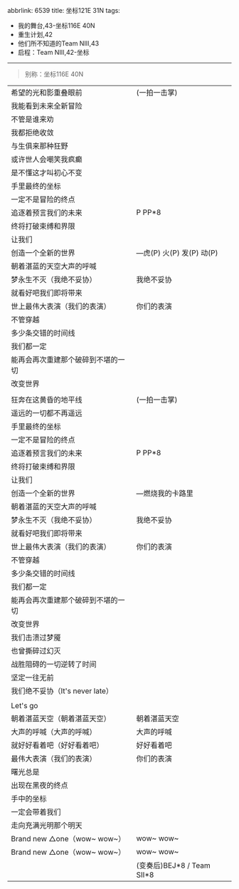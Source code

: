 abbrlink: 6539
title: 坐标121E 31N
tags:
  - 我的舞台,43-坐标116E 40N
  - 重生计划,42
  - 他们所不知道的Team NIII,43
  - 启程：Team NIII,42-坐标
---
> 别称：坐标116E 40N

|      |      |
|--|--|
|希望的光和影重叠眼前|(一拍一击掌)|
|我能看到未来全新冒险|      |
|不管是谁来劝|      |
|我都拒绝收敛|      |
|与生俱来那种狂野|      |
|或许世人会嘲笑我疯癫|      |
|是不懂这才叫初心不变|      |
|手里最终的坐标|      |
|一定不是冒险的终点|      |
|追逐着预言我们的未来|P PP*8|
|终将打破束缚和界限|      |
|让我们|      |
|创造一个全新的世界|—虎(P) 火(P) 发(P) 动(P)|
|朝着湛蓝的天空大声的呼喊|      |
|梦永生不灭（我绝不妥协）|我绝不妥协|
|就看好吧我们即将带来|      |
|世上最伟大表演（我们的表演）|你们的表演|
|不管穿越|      |
|多少条交错的时间线|      |
|我们都一定|      |
|能再会再次重建那个破碎到不堪的一切|      |
|改变世界|      |
|      |      |
|狂奔在这黄昏的地平线|(一拍一击掌)|
|遥远的一切都不再遥远|      |
|手里最终的坐标|      |
|一定不是冒险的终点|      |
|追逐着预言我们的未来|P PP*8|
|终将打破束缚和界限|      |
|让我们|      |
|创造一个全新的世界|—燃烧我的卡路里|
|朝着湛蓝的天空大声的呼喊|      |
|梦永生不灭（我绝不妥协）|我绝不妥协|
|就看好吧我们即将带来|      |
|世上最伟大表演（我们的表演）|你们的表演|
|不管穿越|      |
|多少条交错的时间线|      |
|我们都一定|      |
|能再会再次重建那个破碎到不堪的一切|      |
|改变世界|      |
|我们击溃过梦魇|      |
|也曾撕碎过幻灭|      |
|战胜阻碍的一切逆转了时间|      |
|坚定一往无前|      |
|我们绝不妥协（It's never late）|      |
|      |      |
|Let's go|      |
|朝着湛蓝天空（朝着湛蓝天空）|朝着湛蓝天空|
|大声的呼喊（大声的呼喊）|大声的呼喊|
|就好好看着吧（好好看着吧）|好好看着吧|
|最伟大表演（我们的表演）|你们的表演|
|曙光总是|      |
|出现在黑夜的终点|      |
|手中的坐标|      |
|一定会带着我们|      |
|走向充满光明那个明天|      |
|Brand new △one（wow~ wow~）|wow~ wow~|
|Brand new △one（wow~ wow~）|wow~ wow~|
|      |(变奏后)BEJ\*8 / Team SII\*8|
